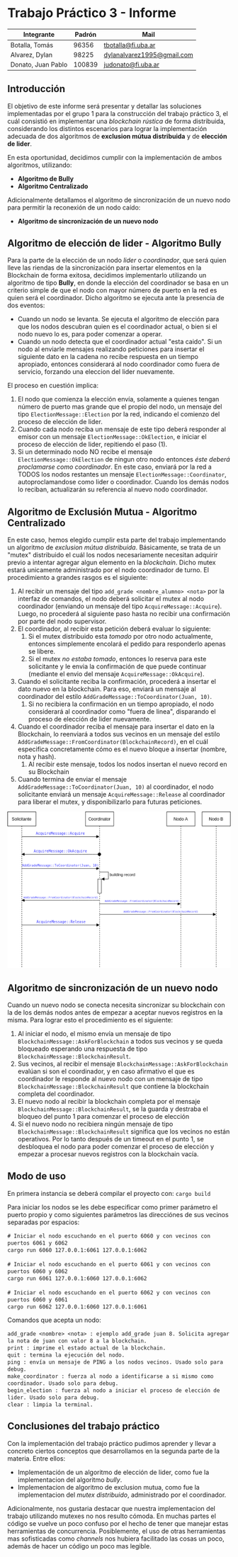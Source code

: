 # Trabajo Práctico 3 - Informe

|Integrante|Padrón|Mail|
|----------|------|----|
|Botalla, Tomás| 96356 | tbotalla@fi.uba.ar |
|Alvarez, Dylan| 98225 | dylanalvarez1995@gmail.com |
|Donato, Juan Pablo| 100839 | judonato@fi.uba.ar |

## Introducción

El objetivo de este informe será presentar y detallar las soluciones implementadas por el grupo 1 para la construcción del trabajo práctico 3, el cuál consistió en implementar una *blockchain rústica* de forma distribuida, considerando los distintos escenarios para lograr la implementación adecuada de dos algoritmos de **exclusion mútua distribuida** y de **elección de lider**.

En esta oportunidad, decidimos cumplir con la implementación de ambos algoritmos, utilizando:

- **Algoritmo de Bully**
- **Algoritmo Centralizado**

Adicionalmente detallamos el algoritmo de sincronización de un nuevo nodo para permitir la reconexión de un nodo caído:

- **Algoritmo de sincronización de un nuevo nodo**

## Algoritmo de elección de lider - Algoritmo Bully

Para la parte de la elección de un nodo *lider* o *coordinador*, que será quien lleve las riendas de la sincronización para insertar elementos en la Blockchain de forma exitosa, decidimos implementarlo utilizando un algoritmo de tipo **Bully**, en donde la elección del coordinador se basa en un criterio simple de que el nodo con mayor número de puerto en la red es quien será el coordinador. Dicho algoritmo se ejecuta ante la presencia de dos eventos:

- Cuando un nodo se levanta. Se ejecuta el algoritmo de elección para que los nodos descubran quien es el coordinador actual, o bien si el nodo nuevo lo es, para  poder comenzar a operar.
- Cuando un nodo detecta que el coordinador actual "esta caido". Si un nodo al enviarle mensajes realizando peticiones para insertar el siguiente dato en la cadena no recibe respuesta en un tiempo apropiado, entonces considerará al nodo coordinador como fuera de servicio, forzando una eleccion del lider nuevamente.

El proceso en cuestión implica:

1. El nodo que comienza la elección envía, solamente a quienes tengan número de puerto mas grande que el propio del nodo, un mensaje del tipo `ElectionMessage::Election` por la red, indicando el comienzo del proceso de elección de lider.
2. Cuando cada nodo reciba un mensaje de este tipo deberá responder al emisor con un mensaje `ElectionMessage::OkElection`, e iniciar el proceso de elección de lider, repitiendo el paso (1).
3. Si un determinado nodo NO recibe el mensaje `ElectionMessage::OkElection` de ningun otro nodo entonces *éste deberá proclamarse como coordinador*. En este caso, enviará por la red a TODOS los nodos restantes un mensaje `ElectionMessage::Coordinator`, autoproclamandose como lider o coordinador. Cuando los demás nodos lo reciban, actualizarán su referencia al nuevo nodo coordinador.

## Algoritmo de Exclusión Mutua - Algoritmo Centralizado

En este caso, hemos elegido cumplir esta parte del trabajo implementando un algoritmo de *exclusion mútua distribuida*. Básicamente, se trata de un "mutex" distribuido el cuál los nodos necesariamente necesitan adquirir previo a intentar agregar algun elemento en la *blockchain*. Dicho mutex estará unicamente administrado por el nodo coordinador de turno. El procedimiento a grandes rasgos es el siguiente:

1. Al recibir un mensaje del tipo `add_grade <nombre_alumno> <nota>` por la interfaz de comandos, el nodo deberá solicitar el mutex al nodo coordinador (enviando un mensaje del tipo `AcquireMessage::Acquire`). Luego, no procederá al siguiente paso hasta no recibir una confirmación por parte del nodo supervisor.
2. El coordinador, al recibir esta petición deberá evaluar lo siguiente:
   1. Si el mutex distribuido esta *tomado* por otro nodo actualmente, entonces simplemente encolará el pedido para responderlo apenas se libere.
   2. Si el mutex *no estaba tomado*, entonces lo reserva para este solicitante y le envia la confirmación de que puede continuar (mediante el envio del mensaje `AcquireMessage::OkAcquire`).
3. Cuando el solicitante reciba la confirmación, procederá a insertar el dato nuevo en la blockchain. Para eso, enviará un mensaje al coordinador del estilo `AddGradeMessage::ToCoordinator(Juan, 10)`.
   1. Si no recibiera la confirmación en un tiempo apropiado, el nodo considerará al coordinador como "fuera de linea", disparando el proceso de elección de lider nuevamente.
4. Cuando el coordinador reciba el mensaje para insertar el dato en la Blockchain, lo reenviará a todos sus vecinos en un mensaje del estilo `AddGradeMessage::FromCoordinator(BlockchainRecord)`, en el cuál especifica concretamente cómo es el nuevo bloque a insertar (nombre, nota y hash).
   1. Al recibir este mensaje, todos los nodos insertan el nuevo record en su Blockchain
5. Cuando termina de enviar el mensaje `AddGradeMessage::ToCoordinator(Juan, 10)` al coordinador, el nodo solicitante enviará un mensaje `AcquireMessage::Release` al coordinador para liberar el mutex, y disponibilizarlo para futuras peticiones.

![](mutex_distribuido.png)

## Algoritmo de sincronización de un nuevo nodo

Cuando un nuevo nodo se conecta necesita sincronizar su blockchain con la de los demás nodos antes de empezar a aceptar nuevos registros en la misma. Para lograr esto el procedimiento es el siguiente:

1. Al iniciar el nodo, el mismo envía un mensaje de tipo `BlockchainMessage::AskForBlockchain` a todos sus vecinos y se queda bloqueado esperando una respuesta de tipo `BlockchainMessage::BlockchainResult`.
2. Sus vecinos, al recibir el mensaje `BlockchainMessage::AskForBlockchain` evalúan si son el coordinador, y en caso afirmativo el que es coordinador le responde al nuevo nodo con un mensaje de tipo `BlockchainMessage::BlockchainResult` que contiene la blockchain completa del coordinador.
3. El nuevo nodo al recibir la blockchain completa por el mensaje `BlockchainMessage::BlockchainResult`, se la guarda y destraba el bloqueo del punto 1 para comenzar el proceso de elección
4. Si el nuevo nodo no recibiera ningún mensaje de tipo `BlockchainMessage::BlockchainResult` significa que los vecinos no están operativos. Por lo tanto después de un timeout en el punto 1, se desbloquea el nodo para poder comenzar el proceso de elección y empezar a procesar nuevos registros con la blockchain vacía.

## Modo de uso
En primera instancia se deberá compilar el proyecto con:
`cargo build`

Para iniciar los nodos se les debe especificar como primer parámetro el puerto propio y como siguientes parámetros las direcciónes de sus vecinos separadas por espacios:
```
# Iniciar el nodo escuchando en el puerto 6060 y con vecinos con puertos 6061 y 6062
cargo run 6060 127.0.0.1:6061 127.0.0.1:6062

# Iniciar el nodo escuchando en el puerto 6061 y con vecinos con puertos 6060 y 6062
cargo run 6061 127.0.0.1:6060 127.0.0.1:6062

# Iniciar el nodo escuchando en el puerto 6062 y con vecinos con puertos 6060 y 6061
cargo run 6062 127.0.0.1:6060 127.0.0.1:6061
```

Comandos que acepta un nodo:
```
add_grade <nombre> <nota> : ejemplo add_grade juan 8. Solicita agregar la nota de juan con valor 8 a la blockchain.
print : imprime el estado actual de la blockchain.
quit : termina la ejecución del nodo.
ping : envía un mensaje de PING a los nodos vecinos. Usado solo para debug.
make_coordinator : fuerza al nodo a identificarse a si mismo como coordinador. Usado solo para debug. 
begin_election : fuerza al nodo a iniciar el proceso de elección de lider. Usado solo para debug.
clear : limpia la terminal.
```

## Conclusiones del trabajo práctico

Con la implementación del trabajo práctico pudimos aprender y llevar a concreto ciertos conceptos que desarrollamos en la segunda parte de la materia. Entre ellos:

- Implementación de un algoritmo de elección de lider, como fue la implementacion del algoritmo *bully*.
- Implementacion de algoritmo de exclusion mutua, como fue la implementacion del *mutex distribuido*, administrado por el coordinador.

Adicionalmente, nos gustaria destacar que nuestra implementacion del trabajo utilizando mutexes no nos resulto cómoda. En muchas partes el código se vuelve un poco confuso por el hecho de tener que manejar estas herramientas de concurrencia. Posiblemente, el uso de otras herramientas mas sofisticadas como *channels* nos hubiera facilitado las cosas un poco, además de hacer un código un poco mas legible.